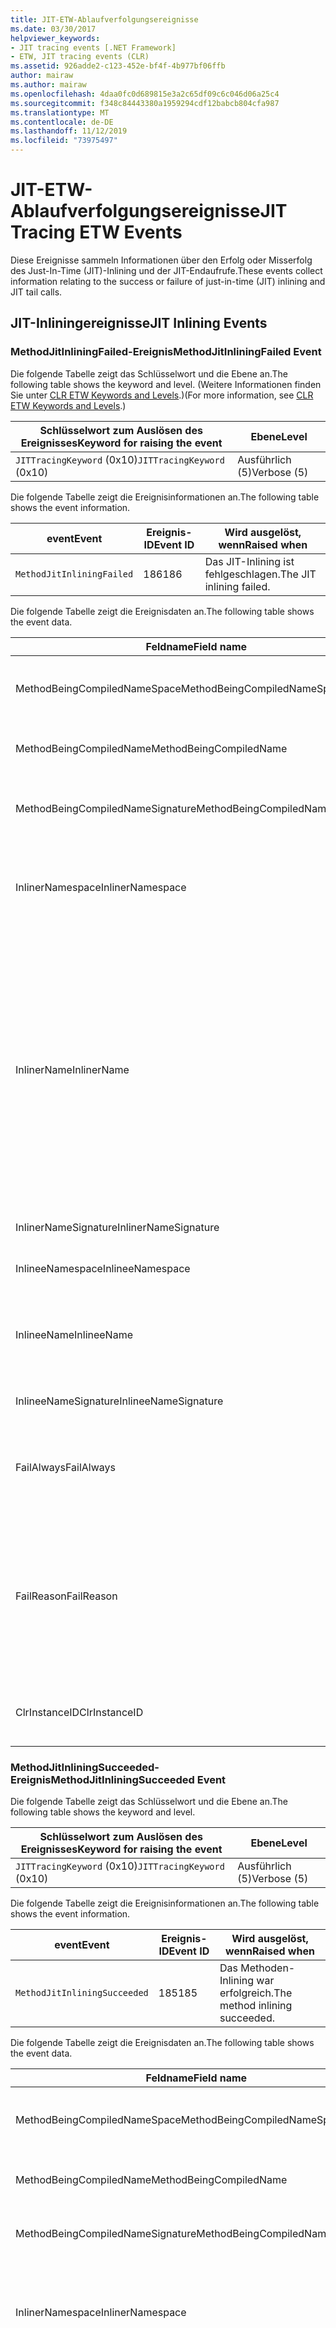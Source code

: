 ```yaml
---
title: JIT-ETW-Ablaufverfolgungsereignisse
ms.date: 03/30/2017
helpviewer_keywords:
- JIT tracing events [.NET Framework]
- ETW, JIT tracing events (CLR)
ms.assetid: 926adde2-c123-452e-bf4f-4b977bf06ffb
author: mairaw
ms.author: mairaw
ms.openlocfilehash: 4daa0fc0d689815e3a2c65df09c6c046d06a25c4
ms.sourcegitcommit: f348c84443380a1959294cdf12babcb804cfa987
ms.translationtype: MT
ms.contentlocale: de-DE
ms.lasthandoff: 11/12/2019
ms.locfileid: "73975497"
---
```

# <a name="jit-tracing-etw-events"></a><span data-ttu-id="5969e-102">JIT-ETW-Ablaufverfolgungsereignisse</span><span class="sxs-lookup"><span data-stu-id="5969e-102">JIT Tracing ETW Events</span></span>
<span data-ttu-id="5969e-103">Diese Ereignisse sammeln Informationen über den Erfolg oder Misserfolg des Just-In-Time (JIT)-Inlining und der JIT-Endaufrufe.</span><span class="sxs-lookup"><span data-stu-id="5969e-103">These events collect information relating to the success or failure of just-in-time (JIT) inlining and JIT tail calls.</span></span>

## <a name="jit-inlining-events"></a><span data-ttu-id="5969e-104">JIT-Inliningereignisse</span><span class="sxs-lookup"><span data-stu-id="5969e-104">JIT Inlining Events</span></span>

### <a name="methodjitinliningfailed-event"></a><span data-ttu-id="5969e-105">MethodJitInliningFailed-Ereignis</span><span class="sxs-lookup"><span data-stu-id="5969e-105">MethodJitInliningFailed Event</span></span>
 <span data-ttu-id="5969e-106">Die folgende Tabelle zeigt das Schlüsselwort und die Ebene an.</span><span class="sxs-lookup"><span data-stu-id="5969e-106">The following table shows the keyword and level.</span></span> <span data-ttu-id="5969e-107">(Weitere Informationen finden Sie unter [CLR ETW Keywords and Levels](clr-etw-keywords-and-levels.md).)</span><span class="sxs-lookup"><span data-stu-id="5969e-107">(For more information, see [CLR ETW Keywords and Levels](clr-etw-keywords-and-levels.md).)</span></span>  
  
|<span data-ttu-id="5969e-108">Schlüsselwort zum Auslösen des Ereignisses</span><span class="sxs-lookup"><span data-stu-id="5969e-108">Keyword for raising the event</span></span>|<span data-ttu-id="5969e-109">Ebene</span><span class="sxs-lookup"><span data-stu-id="5969e-109">Level</span></span>|  
|-----------------------------------|-----------|  
|<span data-ttu-id="5969e-110">`JITTracingKeyword` (0x10)</span><span class="sxs-lookup"><span data-stu-id="5969e-110">`JITTracingKeyword` (0x10)</span></span>|<span data-ttu-id="5969e-111">Ausführlich (5)</span><span class="sxs-lookup"><span data-stu-id="5969e-111">Verbose (5)</span></span>|  
  
 <span data-ttu-id="5969e-112">Die folgende Tabelle zeigt die Ereignisinformationen an.</span><span class="sxs-lookup"><span data-stu-id="5969e-112">The following table shows the event information.</span></span>  
  
|<span data-ttu-id="5969e-113">event</span><span class="sxs-lookup"><span data-stu-id="5969e-113">Event</span></span>|<span data-ttu-id="5969e-114">Ereignis-ID</span><span class="sxs-lookup"><span data-stu-id="5969e-114">Event ID</span></span>|<span data-ttu-id="5969e-115">Wird ausgelöst, wenn</span><span class="sxs-lookup"><span data-stu-id="5969e-115">Raised when</span></span>|  
|-----------|--------------|-----------------|  
|`MethodJitInliningFailed`|<span data-ttu-id="5969e-116">186</span><span class="sxs-lookup"><span data-stu-id="5969e-116">186</span></span>|<span data-ttu-id="5969e-117">Das JIT-Inlining ist fehlgeschlagen.</span><span class="sxs-lookup"><span data-stu-id="5969e-117">The JIT inlining failed.</span></span>|  
  
 <span data-ttu-id="5969e-118">Die folgende Tabelle zeigt die Ereignisdaten an.</span><span class="sxs-lookup"><span data-stu-id="5969e-118">The following table shows the event data.</span></span>  
  
|<span data-ttu-id="5969e-119">Feldname</span><span class="sxs-lookup"><span data-stu-id="5969e-119">Field name</span></span>|<span data-ttu-id="5969e-120">Datentyp</span><span class="sxs-lookup"><span data-stu-id="5969e-120">Data type</span></span>|<span data-ttu-id="5969e-121">Beschreibung</span><span class="sxs-lookup"><span data-stu-id="5969e-121">Description</span></span>|  
|----------------|---------------|-----------------|  
|<span data-ttu-id="5969e-122">MethodBeingCompiledNameSpace</span><span class="sxs-lookup"><span data-stu-id="5969e-122">MethodBeingCompiledNameSpace</span></span>|<span data-ttu-id="5969e-123">win:UnicodeString</span><span class="sxs-lookup"><span data-stu-id="5969e-123">win:UnicodeString</span></span>|<span data-ttu-id="5969e-124">Der Namespace der Methode, die kompiliert wird.</span><span class="sxs-lookup"><span data-stu-id="5969e-124">Namespace of the method that is being compiled.</span></span>|  
|<span data-ttu-id="5969e-125">MethodBeingCompiledName</span><span class="sxs-lookup"><span data-stu-id="5969e-125">MethodBeingCompiledName</span></span>|<span data-ttu-id="5969e-126">win:UnicodeString</span><span class="sxs-lookup"><span data-stu-id="5969e-126">win:UnicodeString</span></span>|<span data-ttu-id="5969e-127">Der Name der Methode, die kompiliert wird.</span><span class="sxs-lookup"><span data-stu-id="5969e-127">Name of the method that is being compiled.</span></span>|  
|<span data-ttu-id="5969e-128">MethodBeingCompiledNameSignature</span><span class="sxs-lookup"><span data-stu-id="5969e-128">MethodBeingCompiledNameSignature</span></span>|<span data-ttu-id="5969e-129">win:UnicodeString</span><span class="sxs-lookup"><span data-stu-id="5969e-129">win:UnicodeString</span></span>|<span data-ttu-id="5969e-130">Die Signatur der Methode, die kompiliert wird.</span><span class="sxs-lookup"><span data-stu-id="5969e-130">Signature of the method that is being compiled.</span></span>|  
|<span data-ttu-id="5969e-131">InlinerNamespace</span><span class="sxs-lookup"><span data-stu-id="5969e-131">InlinerNamespace</span></span>|<span data-ttu-id="5969e-132">win:UnicodeString</span><span class="sxs-lookup"><span data-stu-id="5969e-132">win:UnicodeString</span></span>|<span data-ttu-id="5969e-133">Der Namespace der Methode, für die der JIT-Compiler versucht, Code zu generieren.</span><span class="sxs-lookup"><span data-stu-id="5969e-133">The namespace of the method the JIT compiler is trying to generate code for.</span></span>|  
|<span data-ttu-id="5969e-134">InlinerName</span><span class="sxs-lookup"><span data-stu-id="5969e-134">InlinerName</span></span>|<span data-ttu-id="5969e-135">win:UnicodeString</span><span class="sxs-lookup"><span data-stu-id="5969e-135">win:UnicodeString</span></span>|<span data-ttu-id="5969e-136">Der Name der Methode, für die der Compiler versucht, Code zu generieren.</span><span class="sxs-lookup"><span data-stu-id="5969e-136">The name of the method the compiler is attempting to generate code for.</span></span> <span data-ttu-id="5969e-137">Er ist möglicherweise nicht identisch mit `MethodBeingCompiledName` , wenn der Compiler versucht, Inlinecode in `MethodBeingCompiledName` einzufügen, statt einen Aufruf von `InlinerName`zu generieren.</span><span class="sxs-lookup"><span data-stu-id="5969e-137">This might not be the same as `MethodBeingCompiledName` if the compiler is attempting to inline code into `MethodBeingCompiledName` instead of generating a call to `InlinerName`.</span></span>|  
|<span data-ttu-id="5969e-138">InlinerNameSignature</span><span class="sxs-lookup"><span data-stu-id="5969e-138">InlinerNameSignature</span></span>|<span data-ttu-id="5969e-139">win:UnicodeString</span><span class="sxs-lookup"><span data-stu-id="5969e-139">win:UnicodeString</span></span>|<span data-ttu-id="5969e-140">Die Signatur des Inliners:</span><span class="sxs-lookup"><span data-stu-id="5969e-140">The signature for the inliner.</span></span>|  
|<span data-ttu-id="5969e-141">InlineeNamespace</span><span class="sxs-lookup"><span data-stu-id="5969e-141">InlineeNamespace</span></span>|<span data-ttu-id="5969e-142">win:UnicodeString</span><span class="sxs-lookup"><span data-stu-id="5969e-142">win:UnicodeString</span></span>|<span data-ttu-id="5969e-143">Der Namespace des Inlinees.</span><span class="sxs-lookup"><span data-stu-id="5969e-143">The namespace of the inlinee.</span></span>|  
|<span data-ttu-id="5969e-144">InlineeName</span><span class="sxs-lookup"><span data-stu-id="5969e-144">InlineeName</span></span>|<span data-ttu-id="5969e-145">win:UnicodeString</span><span class="sxs-lookup"><span data-stu-id="5969e-145">win:UnicodeString</span></span>|<span data-ttu-id="5969e-146">Die Methode, die der Compiler Inline setzen möchte (es wird kein Aufruf generiert).</span><span class="sxs-lookup"><span data-stu-id="5969e-146">The method the compiler is trying to inline (not generate a call to).</span></span>|  
|<span data-ttu-id="5969e-147">InlineeNameSignature</span><span class="sxs-lookup"><span data-stu-id="5969e-147">InlineeNameSignature</span></span>|<span data-ttu-id="5969e-148">win:UnicodeString</span><span class="sxs-lookup"><span data-stu-id="5969e-148">win:UnicodeString</span></span>|<span data-ttu-id="5969e-149">Die Signatur des Inlinees:</span><span class="sxs-lookup"><span data-stu-id="5969e-149">The signature for the inlinee.</span></span>|  
|<span data-ttu-id="5969e-150">FailAlways</span><span class="sxs-lookup"><span data-stu-id="5969e-150">FailAlways</span></span>|<span data-ttu-id="5969e-151">win:Boolean</span><span class="sxs-lookup"><span data-stu-id="5969e-151">win:Boolean</span></span>|<span data-ttu-id="5969e-152">Ein Hinweis für den JIT-Compiler, dass Inlining für den Inlinee immer einen Fehler verursacht.</span><span class="sxs-lookup"><span data-stu-id="5969e-152">A hint to the JIT compiler that inlining will always fail for the inlinee.</span></span>|  
|<span data-ttu-id="5969e-153">FailReason</span><span class="sxs-lookup"><span data-stu-id="5969e-153">FailReason</span></span>|<span data-ttu-id="5969e-154">win:UnicodeString</span><span class="sxs-lookup"><span data-stu-id="5969e-154">win:UnicodeString</span></span>|<span data-ttu-id="5969e-155">INLINE_NEVER bedeutet, dass ein vorheriger Versuch des Inlining bestimmt hat, dass Inlining aus einem anderen Grund nie erfolgreich sein wird; andernfalls Freiformtext.</span><span class="sxs-lookup"><span data-stu-id="5969e-155">INLINE_NEVER means a previous inlining attempt determined that inlining will never succeed for some other reason; otherwise, free-form text.</span></span>|  
|<span data-ttu-id="5969e-156">ClrInstanceID</span><span class="sxs-lookup"><span data-stu-id="5969e-156">ClrInstanceID</span></span>|<span data-ttu-id="5969e-157">win:UnicodeString</span><span class="sxs-lookup"><span data-stu-id="5969e-157">win:UnicodeString</span></span>|<span data-ttu-id="5969e-158">Eindeutige ID für die Instanz von CLR oder CoreCLR.</span><span class="sxs-lookup"><span data-stu-id="5969e-158">Unique ID for the instance of CLR or CoreCLR.</span></span>|  
  
### <a name="methodjitinliningsucceeded-event"></a><span data-ttu-id="5969e-159">MethodJitInliningSucceeded-Ereignis</span><span class="sxs-lookup"><span data-stu-id="5969e-159">MethodJitInliningSucceeded Event</span></span>  
 <span data-ttu-id="5969e-160">Die folgende Tabelle zeigt das Schlüsselwort und die Ebene an.</span><span class="sxs-lookup"><span data-stu-id="5969e-160">The following table shows the keyword and level.</span></span>  
  
|<span data-ttu-id="5969e-161">Schlüsselwort zum Auslösen des Ereignisses</span><span class="sxs-lookup"><span data-stu-id="5969e-161">Keyword for raising the event</span></span>|<span data-ttu-id="5969e-162">Ebene</span><span class="sxs-lookup"><span data-stu-id="5969e-162">Level</span></span>|  
|-----------------------------------|-----------|  
|<span data-ttu-id="5969e-163">`JITTracingKeyword` (0x10)</span><span class="sxs-lookup"><span data-stu-id="5969e-163">`JITTracingKeyword` (0x10)</span></span>|<span data-ttu-id="5969e-164">Ausführlich (5)</span><span class="sxs-lookup"><span data-stu-id="5969e-164">Verbose (5)</span></span>|  
  
 <span data-ttu-id="5969e-165">Die folgende Tabelle zeigt die Ereignisinformationen an.</span><span class="sxs-lookup"><span data-stu-id="5969e-165">The following table shows the event information.</span></span>  
  
|<span data-ttu-id="5969e-166">event</span><span class="sxs-lookup"><span data-stu-id="5969e-166">Event</span></span>|<span data-ttu-id="5969e-167">Ereignis-ID</span><span class="sxs-lookup"><span data-stu-id="5969e-167">Event ID</span></span>|<span data-ttu-id="5969e-168">Wird ausgelöst, wenn</span><span class="sxs-lookup"><span data-stu-id="5969e-168">Raised when</span></span>|  
|-----------|--------------|-----------------|  
|`MethodJitInliningSucceeded`|<span data-ttu-id="5969e-169">185</span><span class="sxs-lookup"><span data-stu-id="5969e-169">185</span></span>|<span data-ttu-id="5969e-170">Das Methoden-Inlining war erfolgreich.</span><span class="sxs-lookup"><span data-stu-id="5969e-170">The method inlining succeeded.</span></span>|  
  
 <span data-ttu-id="5969e-171">Die folgende Tabelle zeigt die Ereignisdaten an.</span><span class="sxs-lookup"><span data-stu-id="5969e-171">The following table shows the event data.</span></span>  
  
|<span data-ttu-id="5969e-172">Feldname</span><span class="sxs-lookup"><span data-stu-id="5969e-172">Field name</span></span>|<span data-ttu-id="5969e-173">Datentyp</span><span class="sxs-lookup"><span data-stu-id="5969e-173">Data type</span></span>|<span data-ttu-id="5969e-174">Beschreibung</span><span class="sxs-lookup"><span data-stu-id="5969e-174">Description</span></span>|  
|----------------|---------------|-----------------|  
|<span data-ttu-id="5969e-175">MethodBeingCompiledNameSpace</span><span class="sxs-lookup"><span data-stu-id="5969e-175">MethodBeingCompiledNameSpace</span></span>|<span data-ttu-id="5969e-176">win:UnicodeString</span><span class="sxs-lookup"><span data-stu-id="5969e-176">win:UnicodeString</span></span>|<span data-ttu-id="5969e-177">Der Namespace der Methode, die kompiliert wird.</span><span class="sxs-lookup"><span data-stu-id="5969e-177">The namespace of the method that is being compiled.</span></span>|  
|<span data-ttu-id="5969e-178">MethodBeingCompiledName</span><span class="sxs-lookup"><span data-stu-id="5969e-178">MethodBeingCompiledName</span></span>|<span data-ttu-id="5969e-179">win:UnicodeString</span><span class="sxs-lookup"><span data-stu-id="5969e-179">win:UnicodeString</span></span>|<span data-ttu-id="5969e-180">Der Name der Methode, die kompiliert wird.</span><span class="sxs-lookup"><span data-stu-id="5969e-180">The name of the method being that is compiled.</span></span>|  
|<span data-ttu-id="5969e-181">MethodBeingCompiledNameSignature</span><span class="sxs-lookup"><span data-stu-id="5969e-181">MethodBeingCompiledNameSignature</span></span>|<span data-ttu-id="5969e-182">win:UnicodeString</span><span class="sxs-lookup"><span data-stu-id="5969e-182">win:UnicodeString</span></span>|<span data-ttu-id="5969e-183">Die Signatur der Methode, die kompiliert wird.</span><span class="sxs-lookup"><span data-stu-id="5969e-183">The signature of the method that is being compiled.</span></span>|  
|<span data-ttu-id="5969e-184">InlinerNamespace</span><span class="sxs-lookup"><span data-stu-id="5969e-184">InlinerNamespace</span></span>|<span data-ttu-id="5969e-185">win:UnicodeString</span><span class="sxs-lookup"><span data-stu-id="5969e-185">win:UnicodeString</span></span>|<span data-ttu-id="5969e-186">Der Namespace der Methode, für die der JIT-Compiler versucht, Code zu generieren.</span><span class="sxs-lookup"><span data-stu-id="5969e-186">The namespace of the method the JIT compiler is attempting to generate code for.</span></span>|  
|<span data-ttu-id="5969e-187">InlinerName</span><span class="sxs-lookup"><span data-stu-id="5969e-187">InlinerName</span></span>|<span data-ttu-id="5969e-188">win:UnicodeString</span><span class="sxs-lookup"><span data-stu-id="5969e-188">win:UnicodeString</span></span>|<span data-ttu-id="5969e-189">Der Name der Methode, für die der Compiler versucht, Code zu generieren.</span><span class="sxs-lookup"><span data-stu-id="5969e-189">The name of the method the compiler is attempting to generate code for.</span></span> <span data-ttu-id="5969e-190">Er ist möglicherweise nicht identisch mit `MethodBeingCompiledName` , wenn der Compiler versucht, Inlinecode in `MethodBeingCompiledName` einzufügen, statt einen Aufruf von `InlinerName`zu generieren.</span><span class="sxs-lookup"><span data-stu-id="5969e-190">This might not be the same as `MethodBeingCompiledName` if the compiler is attempting to inline code into `MethodBeingCompiledName` instead of generating a call to `InlinerName`.</span></span>|  
|<span data-ttu-id="5969e-191">InlinerNameSignature</span><span class="sxs-lookup"><span data-stu-id="5969e-191">InlinerNameSignature</span></span>|<span data-ttu-id="5969e-192">win:UnicodeString</span><span class="sxs-lookup"><span data-stu-id="5969e-192">win:UnicodeString</span></span>|<span data-ttu-id="5969e-193">Die Signatur des Inliners:</span><span class="sxs-lookup"><span data-stu-id="5969e-193">The signature for the inliner.</span></span>|  
|<span data-ttu-id="5969e-194">InlineeNamespace</span><span class="sxs-lookup"><span data-stu-id="5969e-194">InlineeNamespace</span></span>|<span data-ttu-id="5969e-195">win:UnicodeString</span><span class="sxs-lookup"><span data-stu-id="5969e-195">win:UnicodeString</span></span>|<span data-ttu-id="5969e-196">Der Namespace des Inlinees.</span><span class="sxs-lookup"><span data-stu-id="5969e-196">The namespace of the inlinee.</span></span>|  
|<span data-ttu-id="5969e-197">InlineeName</span><span class="sxs-lookup"><span data-stu-id="5969e-197">InlineeName</span></span>|<span data-ttu-id="5969e-198">win:UnicodeString</span><span class="sxs-lookup"><span data-stu-id="5969e-198">win:UnicodeString</span></span>|<span data-ttu-id="5969e-199">Die Methode, die der Compiler Inline setzen möchte (es wird kein Aufruf generiert).</span><span class="sxs-lookup"><span data-stu-id="5969e-199">The method the compiler is trying to inline (not generate a call to).</span></span>|  
|<span data-ttu-id="5969e-200">InlineeNameSignature</span><span class="sxs-lookup"><span data-stu-id="5969e-200">InlineeNameSignature</span></span>|<span data-ttu-id="5969e-201">win:UnicodeString</span><span class="sxs-lookup"><span data-stu-id="5969e-201">win:UnicodeString</span></span>|<span data-ttu-id="5969e-202">Die Signatur des Inlinees:</span><span class="sxs-lookup"><span data-stu-id="5969e-202">The signature for the inlinee.</span></span>|  
|<span data-ttu-id="5969e-203">ClrInstanceID</span><span class="sxs-lookup"><span data-stu-id="5969e-203">ClrInstanceID</span></span>|<span data-ttu-id="5969e-204">win:UInt16</span><span class="sxs-lookup"><span data-stu-id="5969e-204">win:UInt16</span></span>|<span data-ttu-id="5969e-205">Eindeutige ID für die Instanz von CLR oder CoreCLR.</span><span class="sxs-lookup"><span data-stu-id="5969e-205">Unique ID for the instance of CLR or CoreCLR.</span></span>|  

## <a name="jit-tail-call-events"></a><span data-ttu-id="5969e-206">JIT-Endaufrufereignisse</span><span class="sxs-lookup"><span data-stu-id="5969e-206">JIT Tail Call Events</span></span>  
  
### <a name="methodjittailcallfailed-event"></a><span data-ttu-id="5969e-207">MethodJITTailCallFailed-Ereignis</span><span class="sxs-lookup"><span data-stu-id="5969e-207">MethodJITTailCallFailed Event</span></span>  
 <span data-ttu-id="5969e-208">Die folgende Tabelle zeigt das Schlüsselwort und die Ebene an.</span><span class="sxs-lookup"><span data-stu-id="5969e-208">The following table shows the keyword and level.</span></span>  
  
|<span data-ttu-id="5969e-209">Schlüsselwort zum Auslösen des Ereignisses</span><span class="sxs-lookup"><span data-stu-id="5969e-209">Keyword for raising the event</span></span>|<span data-ttu-id="5969e-210">Ebene</span><span class="sxs-lookup"><span data-stu-id="5969e-210">Level</span></span>|  
|-----------------------------------|-----------|  
|<span data-ttu-id="5969e-211">`JITTracingKeyword` (0x10)</span><span class="sxs-lookup"><span data-stu-id="5969e-211">`JITTracingKeyword` (0x10)</span></span>|<span data-ttu-id="5969e-212">Ausführlich (5)</span><span class="sxs-lookup"><span data-stu-id="5969e-212">Verbose (5)</span></span>|  
  
 <span data-ttu-id="5969e-213">Die folgende Tabelle zeigt die Ereignisinformationen an.</span><span class="sxs-lookup"><span data-stu-id="5969e-213">The following table shows the event information.</span></span>  
  
|<span data-ttu-id="5969e-214">event</span><span class="sxs-lookup"><span data-stu-id="5969e-214">Event</span></span>|<span data-ttu-id="5969e-215">Ereignis-ID</span><span class="sxs-lookup"><span data-stu-id="5969e-215">Event ID</span></span>|<span data-ttu-id="5969e-216">Wird ausgelöst, wenn</span><span class="sxs-lookup"><span data-stu-id="5969e-216">Raised when</span></span>|  
|-----------|--------------|-----------------|  
|`MethodJitTailCallFailed`|<span data-ttu-id="5969e-217">189</span><span class="sxs-lookup"><span data-stu-id="5969e-217">189</span></span>|<span data-ttu-id="5969e-218">Fehler beim Methodenendaufruf.</span><span class="sxs-lookup"><span data-stu-id="5969e-218">The method tail call failed.</span></span>|  
  
 <span data-ttu-id="5969e-219">Die folgende Tabelle zeigt die Ereignisdaten an.</span><span class="sxs-lookup"><span data-stu-id="5969e-219">The following table shows the event data.</span></span>  
  
|<span data-ttu-id="5969e-220">Feldname</span><span class="sxs-lookup"><span data-stu-id="5969e-220">Field name</span></span>|<span data-ttu-id="5969e-221">Datentyp</span><span class="sxs-lookup"><span data-stu-id="5969e-221">Data type</span></span>|<span data-ttu-id="5969e-222">Beschreibung</span><span class="sxs-lookup"><span data-stu-id="5969e-222">Description</span></span>|  
|----------------|---------------|-----------------|  
|<span data-ttu-id="5969e-223">MethodBeingCompiledNameSpace</span><span class="sxs-lookup"><span data-stu-id="5969e-223">MethodBeingCompiledNameSpace</span></span>|<span data-ttu-id="5969e-224">win:UnicodeString</span><span class="sxs-lookup"><span data-stu-id="5969e-224">win:UnicodeString</span></span>|<span data-ttu-id="5969e-225">Der Namespace der Methode, die kompiliert wird.</span><span class="sxs-lookup"><span data-stu-id="5969e-225">Namespace of the method that is being compiled.</span></span>|  
|<span data-ttu-id="5969e-226">MethodBeingCompiledName</span><span class="sxs-lookup"><span data-stu-id="5969e-226">MethodBeingCompiledName</span></span>|<span data-ttu-id="5969e-227">win:UnicodeString</span><span class="sxs-lookup"><span data-stu-id="5969e-227">win:UnicodeString</span></span>|<span data-ttu-id="5969e-228">Der Name der Methode, die kompiliert wird.</span><span class="sxs-lookup"><span data-stu-id="5969e-228">Name of the method that is being compiled.</span></span>|  
|<span data-ttu-id="5969e-229">MethodBeingCompiledNameSignature</span><span class="sxs-lookup"><span data-stu-id="5969e-229">MethodBeingCompiledNameSignature</span></span>|<span data-ttu-id="5969e-230">win:UnicodeString</span><span class="sxs-lookup"><span data-stu-id="5969e-230">win:UnicodeString</span></span>|<span data-ttu-id="5969e-231">Die Signatur der Methode, die kompiliert wird.</span><span class="sxs-lookup"><span data-stu-id="5969e-231">Signature of the method that is being compiled.</span></span>|  
|<span data-ttu-id="5969e-232">CallerNamespace</span><span class="sxs-lookup"><span data-stu-id="5969e-232">CallerNamespace</span></span>|<span data-ttu-id="5969e-233">win:UnicodeString</span><span class="sxs-lookup"><span data-stu-id="5969e-233">win:UnicodeString</span></span>|<span data-ttu-id="5969e-234">Der Namespace der Methode, für die der JIT-Compiler versucht, Code zu generieren.</span><span class="sxs-lookup"><span data-stu-id="5969e-234">The namespace of the method the JIT compiler is attempting to generate code for.</span></span>|  
|<span data-ttu-id="5969e-235">CallerName</span><span class="sxs-lookup"><span data-stu-id="5969e-235">CallerName</span></span>|<span data-ttu-id="5969e-236">win:UnicodeString</span><span class="sxs-lookup"><span data-stu-id="5969e-236">win:UnicodeString</span></span>|<span data-ttu-id="5969e-237">Der Name der Methode, für die der Compiler versucht, Code zu generieren.</span><span class="sxs-lookup"><span data-stu-id="5969e-237">The name of the method the compiler is attempting to generate code for.</span></span>|  
|<span data-ttu-id="5969e-238">CallerNameSignature</span><span class="sxs-lookup"><span data-stu-id="5969e-238">CallerNameSignature</span></span>|<span data-ttu-id="5969e-239">win:UnicodeString</span><span class="sxs-lookup"><span data-stu-id="5969e-239">win:UnicodeString</span></span>|<span data-ttu-id="5969e-240">Die Signatur des Aufrufers.</span><span class="sxs-lookup"><span data-stu-id="5969e-240">The signature for the caller.</span></span>|  
|<span data-ttu-id="5969e-241">CalleeNamespace</span><span class="sxs-lookup"><span data-stu-id="5969e-241">CalleeNamespace</span></span>|<span data-ttu-id="5969e-242">win:UnicodeString</span><span class="sxs-lookup"><span data-stu-id="5969e-242">win:UnicodeString</span></span>|<span data-ttu-id="5969e-243">Der Namespace des Aufgerufenen.</span><span class="sxs-lookup"><span data-stu-id="5969e-243">The namespace of the callee.</span></span>|  
|<span data-ttu-id="5969e-244">CalleeName</span><span class="sxs-lookup"><span data-stu-id="5969e-244">CalleeName</span></span>|<span data-ttu-id="5969e-245">win:UnicodeString</span><span class="sxs-lookup"><span data-stu-id="5969e-245">win:UnicodeString</span></span>|<span data-ttu-id="5969e-246">Die Methode, die der Compiler auf Endaufruf setzen möchte (es wird kein Aufruf generiert).</span><span class="sxs-lookup"><span data-stu-id="5969e-246">The method the compiler is trying to tail call (not generate a call to).</span></span>|  
|<span data-ttu-id="5969e-247">CalleeNameSignature</span><span class="sxs-lookup"><span data-stu-id="5969e-247">CalleeNameSignature</span></span>|<span data-ttu-id="5969e-248">win:UnicodeString</span><span class="sxs-lookup"><span data-stu-id="5969e-248">win:UnicodeString</span></span>|<span data-ttu-id="5969e-249">Die Signatur des Aufgerufenen.</span><span class="sxs-lookup"><span data-stu-id="5969e-249">The signature for the callee.</span></span>|  
|<span data-ttu-id="5969e-250">TailPrefix</span><span class="sxs-lookup"><span data-stu-id="5969e-250">TailPrefix</span></span>|<span data-ttu-id="5969e-251">win:Boolean</span><span class="sxs-lookup"><span data-stu-id="5969e-251">win:Boolean</span></span>|<span data-ttu-id="5969e-252">Das Präfix für den Endaufruf.</span><span class="sxs-lookup"><span data-stu-id="5969e-252">The prefix for the tail call</span></span>|  
|<span data-ttu-id="5969e-253">FailReason</span><span class="sxs-lookup"><span data-stu-id="5969e-253">FailReason</span></span>|<span data-ttu-id="5969e-254">win:UnicodeString</span><span class="sxs-lookup"><span data-stu-id="5969e-254">win:UnicodeString</span></span>|<span data-ttu-id="5969e-255">Der Grund für den Fehler des Endaufrufs.</span><span class="sxs-lookup"><span data-stu-id="5969e-255">The reason the tail call failed.</span></span>|  
|<span data-ttu-id="5969e-256">ClrInstanceID</span><span class="sxs-lookup"><span data-stu-id="5969e-256">ClrInstanceID</span></span>|<span data-ttu-id="5969e-257">win:UInt16</span><span class="sxs-lookup"><span data-stu-id="5969e-257">win:UInt16</span></span>|<span data-ttu-id="5969e-258">Eindeutige ID für die Instanz von CLR oder CoreCLR.</span><span class="sxs-lookup"><span data-stu-id="5969e-258">Unique ID for the instance of CLR or CoreCLR.</span></span>|  
  
### <a name="methodjittailcallsucceeded-event"></a><span data-ttu-id="5969e-259">MethodJITTailCallSucceeded-Ereignis</span><span class="sxs-lookup"><span data-stu-id="5969e-259">MethodJITTailCallSucceeded Event</span></span>  
 <span data-ttu-id="5969e-260">Die folgende Tabelle zeigt das Schlüsselwort und die Ebene an.</span><span class="sxs-lookup"><span data-stu-id="5969e-260">The following table shows the keyword and level.</span></span>  
  
|<span data-ttu-id="5969e-261">Schlüsselwort zum Auslösen des Ereignisses</span><span class="sxs-lookup"><span data-stu-id="5969e-261">Keyword for raising the event</span></span>|<span data-ttu-id="5969e-262">Ebene</span><span class="sxs-lookup"><span data-stu-id="5969e-262">Level</span></span>|  
|-----------------------------------|-----------|  
|<span data-ttu-id="5969e-263">`JITTracingKeyword` (0x10)</span><span class="sxs-lookup"><span data-stu-id="5969e-263">`JITTracingKeyword` (0x10)</span></span>|<span data-ttu-id="5969e-264">Ausführlich (5)</span><span class="sxs-lookup"><span data-stu-id="5969e-264">Verbose (5)</span></span>|  
  
 <span data-ttu-id="5969e-265">Die folgende Tabelle zeigt die Ereignisinformationen an.</span><span class="sxs-lookup"><span data-stu-id="5969e-265">The following table shows the event information.</span></span>  
  
|<span data-ttu-id="5969e-266">event</span><span class="sxs-lookup"><span data-stu-id="5969e-266">Event</span></span>|<span data-ttu-id="5969e-267">Ereignis-ID</span><span class="sxs-lookup"><span data-stu-id="5969e-267">Event ID</span></span>|<span data-ttu-id="5969e-268">Wird ausgelöst, wenn</span><span class="sxs-lookup"><span data-stu-id="5969e-268">Raised when</span></span>|  
|-----------|--------------|-----------------|  
|`MethodJitTailCallSucceeded`|<span data-ttu-id="5969e-269">188</span><span class="sxs-lookup"><span data-stu-id="5969e-269">188</span></span>|<span data-ttu-id="5969e-270">Der Methodenendaufruf war erfolgreich.</span><span class="sxs-lookup"><span data-stu-id="5969e-270">The method tail call succeeded.</span></span>|  
  
 <span data-ttu-id="5969e-271">Die folgende Tabelle zeigt die Ereignisdaten an.</span><span class="sxs-lookup"><span data-stu-id="5969e-271">The following table shows the event data.</span></span>  
  
|<span data-ttu-id="5969e-272">Feldname</span><span class="sxs-lookup"><span data-stu-id="5969e-272">Field name</span></span>|<span data-ttu-id="5969e-273">Datentyp</span><span class="sxs-lookup"><span data-stu-id="5969e-273">Data type</span></span>|<span data-ttu-id="5969e-274">Beschreibung</span><span class="sxs-lookup"><span data-stu-id="5969e-274">Description</span></span>|  
|----------------|---------------|-----------------|  
|<span data-ttu-id="5969e-275">MethodBeingCompiledNameSpace</span><span class="sxs-lookup"><span data-stu-id="5969e-275">MethodBeingCompiledNameSpace</span></span>|<span data-ttu-id="5969e-276">win:UnicodeString</span><span class="sxs-lookup"><span data-stu-id="5969e-276">win:UnicodeString</span></span>|<span data-ttu-id="5969e-277">Der Namespace der Methode, die kompiliert wird.</span><span class="sxs-lookup"><span data-stu-id="5969e-277">Namespace of the method that is being compiled.</span></span>|  
|<span data-ttu-id="5969e-278">MethodBeingCompiledName</span><span class="sxs-lookup"><span data-stu-id="5969e-278">MethodBeingCompiledName</span></span>|<span data-ttu-id="5969e-279">win:UnicodeString</span><span class="sxs-lookup"><span data-stu-id="5969e-279">win:UnicodeString</span></span>|<span data-ttu-id="5969e-280">Der Name der Methode, die kompiliert wird.</span><span class="sxs-lookup"><span data-stu-id="5969e-280">Name of the method that is being compiled.</span></span>|  
|<span data-ttu-id="5969e-281">MethodBeingCompiledNameSignature</span><span class="sxs-lookup"><span data-stu-id="5969e-281">MethodBeingCompiledNameSignature</span></span>|<span data-ttu-id="5969e-282">win:UnicodeString</span><span class="sxs-lookup"><span data-stu-id="5969e-282">win:UnicodeString</span></span>|<span data-ttu-id="5969e-283">Die Signatur der Methode, die kompiliert wird.</span><span class="sxs-lookup"><span data-stu-id="5969e-283">Signature of the method that is being compiled.</span></span>|  
|<span data-ttu-id="5969e-284">CallerNamespace</span><span class="sxs-lookup"><span data-stu-id="5969e-284">CallerNamespace</span></span>|<span data-ttu-id="5969e-285">win:UnicodeString</span><span class="sxs-lookup"><span data-stu-id="5969e-285">win:UnicodeString</span></span>|<span data-ttu-id="5969e-286">Der Namespace der Methode, für die der JIT-Compiler versucht, Code zu generieren.</span><span class="sxs-lookup"><span data-stu-id="5969e-286">The namespace of the method the JIT compiler is attempting to generate code for.</span></span>|  
|<span data-ttu-id="5969e-287">CallerName</span><span class="sxs-lookup"><span data-stu-id="5969e-287">CallerName</span></span>|<span data-ttu-id="5969e-288">win:UnicodeString</span><span class="sxs-lookup"><span data-stu-id="5969e-288">win:UnicodeString</span></span>|<span data-ttu-id="5969e-289">Der Name der Methode, für die der Compiler versucht, Code zu generieren.</span><span class="sxs-lookup"><span data-stu-id="5969e-289">The name of the method the compiler is attempting to generate code for.</span></span>|  
|<span data-ttu-id="5969e-290">CallerNameSignature</span><span class="sxs-lookup"><span data-stu-id="5969e-290">CallerNameSignature</span></span>|<span data-ttu-id="5969e-291">win:UnicodeString</span><span class="sxs-lookup"><span data-stu-id="5969e-291">win:UnicodeString</span></span>|<span data-ttu-id="5969e-292">Die Signatur des Aufrufers.</span><span class="sxs-lookup"><span data-stu-id="5969e-292">The signature for the caller.</span></span>|  
|<span data-ttu-id="5969e-293">CalleeNamespace</span><span class="sxs-lookup"><span data-stu-id="5969e-293">CalleeNamespace</span></span>|<span data-ttu-id="5969e-294">win:UnicodeString</span><span class="sxs-lookup"><span data-stu-id="5969e-294">win:UnicodeString</span></span>|<span data-ttu-id="5969e-295">Der Namespace des Aufgerufenen.</span><span class="sxs-lookup"><span data-stu-id="5969e-295">The namespace of the callee.</span></span>|  
|<span data-ttu-id="5969e-296">CalleeName</span><span class="sxs-lookup"><span data-stu-id="5969e-296">CalleeName</span></span>|<span data-ttu-id="5969e-297">win:UnicodeString</span><span class="sxs-lookup"><span data-stu-id="5969e-297">win:UnicodeString</span></span>|<span data-ttu-id="5969e-298">Die Methode, die der Compiler auf Endaufruf setzen möchte (es wird kein Aufruf generiert).</span><span class="sxs-lookup"><span data-stu-id="5969e-298">The method the compiler is trying to tail call (not generate a call to).</span></span>|  
|<span data-ttu-id="5969e-299">CalleeNameSignature</span><span class="sxs-lookup"><span data-stu-id="5969e-299">CalleeNameSignature</span></span>|<span data-ttu-id="5969e-300">win:UnicodeString</span><span class="sxs-lookup"><span data-stu-id="5969e-300">win:UnicodeString</span></span>|<span data-ttu-id="5969e-301">Die Signatur des Aufgerufenen.</span><span class="sxs-lookup"><span data-stu-id="5969e-301">The signature for the callee.</span></span>|  
|<span data-ttu-id="5969e-302">TailPrefix</span><span class="sxs-lookup"><span data-stu-id="5969e-302">TailPrefix</span></span>|<span data-ttu-id="5969e-303">win:Boolean</span><span class="sxs-lookup"><span data-stu-id="5969e-303">win:Boolean</span></span>|<span data-ttu-id="5969e-304">Das Präfix für den Endaufruf.</span><span class="sxs-lookup"><span data-stu-id="5969e-304">The prefix for the tail call.</span></span>|  
|<span data-ttu-id="5969e-305">TailCallType</span><span class="sxs-lookup"><span data-stu-id="5969e-305">TailCallType</span></span>|<span data-ttu-id="5969e-306">win:UnicodeString</span><span class="sxs-lookup"><span data-stu-id="5969e-306">win:UnicodeString</span></span>|<span data-ttu-id="5969e-307">Der Typ des Endaufrufs.</span><span class="sxs-lookup"><span data-stu-id="5969e-307">The type of the tail call.</span></span>|  
|<span data-ttu-id="5969e-308">ClrInstanceID</span><span class="sxs-lookup"><span data-stu-id="5969e-308">ClrInstanceID</span></span>|<span data-ttu-id="5969e-309">win:UInt16</span><span class="sxs-lookup"><span data-stu-id="5969e-309">win:UInt16</span></span>|<span data-ttu-id="5969e-310">Eindeutige ID für die Instanz von CLR oder CoreCLR.</span><span class="sxs-lookup"><span data-stu-id="5969e-310">Unique ID for the instance of CLR or CoreCLR.</span></span>|  
  
## <a name="see-also"></a><span data-ttu-id="5969e-311">Siehe auch</span><span class="sxs-lookup"><span data-stu-id="5969e-311">See also</span></span>

- [<span data-ttu-id="5969e-312">CLR-ETW-Ereignisse</span><span class="sxs-lookup"><span data-stu-id="5969e-312">CLR ETW Events</span></span>](clr-etw-events.md)
